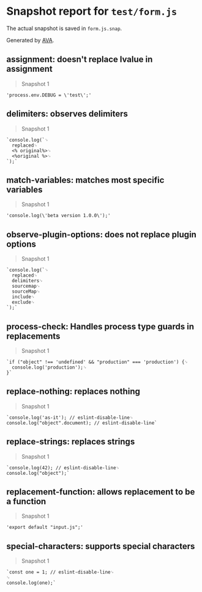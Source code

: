 # Snapshot report for `test/form.js`

The actual snapshot is saved in `form.js.snap`.

Generated by [AVA](https://avajs.dev).

## assignment: doesn't replace lvalue in assignment

> Snapshot 1

    'process.env.DEBUG = \'test\';'

## delimiters: observes delimiters

> Snapshot 1

    `console.log(`␊
      replaced␊
      <% original%>␊
      <%original %>␊
    `);`

## match-variables: matches most specific variables

> Snapshot 1

    'console.log(\'beta version 1.0.0\');'

## observe-plugin-options: does not replace plugin options

> Snapshot 1

    `console.log(`␊
      replaced␊
      delimiters␊
      sourcemap␊
      sourceMap␊
      include␊
      exclude␊
    `);`

## process-check: Handles process type guards in replacements

> Snapshot 1

    `if ("object" !== 'undefined' && "production" === 'production') {␊
      console.log('production');␊
    }`

## replace-nothing: replaces nothing

> Snapshot 1

    `console.log('as-it'); // eslint-disable-line␊
    console.log("object".document); // eslint-disable-line`

## replace-strings: replaces strings

> Snapshot 1

    `console.log(42); // eslint-disable-line␊
    console.log("object");`

## replacement-function: allows replacement to be a function

> Snapshot 1

    'export default "input.js";'

## special-characters: supports special characters

> Snapshot 1

    `const one = 1; // eslint-disable-line␊
    ␊
    console.log(one);`
